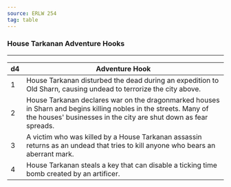 ```yaml
---
source: ERLW 254
tag: table
---
```


### House Tarkanan Adventure Hooks
---
|d4|Adventure Hook|
|----|------------|
|1|House Tarkanan disturbed the dead during an expedition to Old Sharn, causing undead to terrorize the city above.|
|2|House Tarkanan declares war on the dragonmarked houses in Sharn and begins killing nobles in the streets. Many of the houses' businesses in the city are shut down as fear spreads.|
|3|A victim who was killed by a House Tarkanan assassin returns as an undead that tries to kill anyone who bears an aberrant mark.|
|4|House Tarkanan steals a key that can disable a ticking time bomb created by an artificer.|
